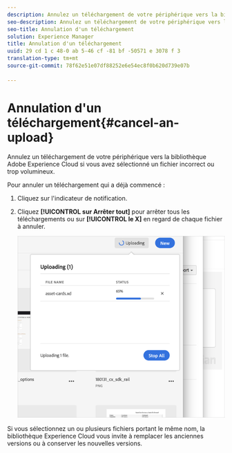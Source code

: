 ```yaml
---
description: Annulez un téléchargement de votre périphérique vers la bibliothèque Adobe Experience Cloud si vous avez sélectionné un fichier incorrect ou trop volumineux.
seo-description: Annulez un téléchargement de votre périphérique vers la bibliothèque Adobe Experience Cloud si vous avez sélectionné un fichier incorrect ou trop volumineux.
seo-title: Annulation d'un téléchargement
solution: Experience Manager
title: Annulation d'un téléchargement
uuid: 29 cd 1 c 48-0 ab 5-46 cf -81 bf -50571 e 3078 f 3
translation-type: tm+mt
source-git-commit: 78f62e51e07df88252e6e54ec8f0b620d739e07b

---
```



# Annulation d'un téléchargement{#cancel-an-upload}

Annulez un téléchargement de votre périphérique vers la bibliothèque Adobe Experience Cloud si vous avez sélectionné un fichier incorrect ou trop volumineux.

Pour annuler un téléchargement qui a déjà commencé :

1. Cliquez sur l'indicateur de notification.
1. Cliquez **[!UICONTROL sur Arrêter tout]** pour arrêter tous les téléchargements ou sur **[!UICONTROL le X]** en regard de chaque fichier à annuler.

   ![](assets/library_uploading_in_progress.png)

Si vous sélectionnez un ou plusieurs fichiers portant le même nom, la bibliothèque Experience Cloud vous invite à remplacer les anciennes versions ou à conserver les nouvelles versions.
